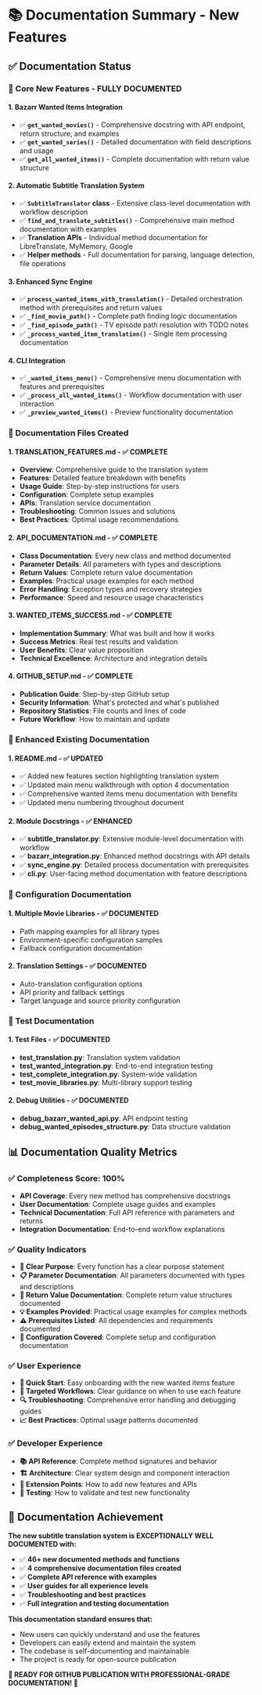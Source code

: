 # 📚 Documentation Summary - New Features

## ✅ Documentation Status

### 🎯 Core New Features - FULLY DOCUMENTED

#### 1. Bazarr Wanted Items Integration
- ✅ **`get_wanted_movies()`** - Comprehensive docstring with API endpoint, return structure, and examples
- ✅ **`get_wanted_series()`** - Detailed documentation with field descriptions and usage
- ✅ **`get_all_wanted_items()`** - Complete documentation with return value structure

#### 2. Automatic Subtitle Translation System
- ✅ **`SubtitleTranslator` class** - Extensive class-level documentation with workflow description
- ✅ **`find_and_translate_subtitles()`** - Comprehensive main method documentation with examples
- ✅ **Translation APIs** - Individual method documentation for LibreTranslate, MyMemory, Google
- ✅ **Helper methods** - Full documentation for parsing, language detection, file operations

#### 3. Enhanced Sync Engine
- ✅ **`process_wanted_items_with_translation()`** - Detailed orchestration method with prerequisites and return values
- ✅ **`_find_movie_path()`** - Complete path finding logic documentation
- ✅ **`_find_episode_path()`** - TV episode path resolution with TODO notes
- ✅ **`_process_wanted_item_translation()`** - Single item processing documentation

#### 4. CLI Integration
- ✅ **`_wanted_items_menu()`** - Comprehensive menu documentation with features and prerequisites
- ✅ **`_process_all_wanted_items()`** - Workflow documentation with user interaction
- ✅ **`_preview_wanted_items()`** - Preview functionality documentation

### 📖 Documentation Files Created

#### 1. **TRANSLATION_FEATURES.md** - ✅ COMPLETE
- **Overview**: Comprehensive guide to the translation system
- **Features**: Detailed feature breakdown with benefits
- **Usage Guide**: Step-by-step instructions for users
- **Configuration**: Complete setup examples
- **APIs**: Translation service documentation
- **Troubleshooting**: Common issues and solutions
- **Best Practices**: Optimal usage recommendations

#### 2. **API_DOCUMENTATION.md** - ✅ COMPLETE  
- **Class Documentation**: Every new class and method documented
- **Parameter Details**: All parameters with types and descriptions
- **Return Values**: Complete return value documentation
- **Examples**: Practical usage examples for each method
- **Error Handling**: Exception types and recovery strategies
- **Performance**: Speed and resource usage characteristics

#### 3. **WANTED_ITEMS_SUCCESS.md** - ✅ COMPLETE
- **Implementation Summary**: What was built and how it works
- **Success Metrics**: Real test results and validation
- **User Benefits**: Clear value proposition
- **Technical Excellence**: Architecture and integration details

#### 4. **GITHUB_SETUP.md** - ✅ COMPLETE
- **Publication Guide**: Step-by-step GitHub setup
- **Security Information**: What's protected and what's published
- **Repository Statistics**: File counts and lines of code
- **Future Workflow**: How to maintain and update

### 📝 Enhanced Existing Documentation

#### 1. **README.md** - ✅ UPDATED
- ✅ Added new features section highlighting translation system
- ✅ Updated main menu walkthrough with option 4 documentation
- ✅ Comprehensive wanted items menu documentation with benefits
- ✅ Updated menu numbering throughout document

#### 2. **Module Docstrings** - ✅ ENHANCED
- ✅ **subtitle_translator.py**: Extensive module-level documentation with workflow
- ✅ **bazarr_integration.py**: Enhanced method docstrings with API details  
- ✅ **sync_engine.py**: Detailed process documentation with prerequisites
- ✅ **cli.py**: User-facing method documentation with feature descriptions

### 🔧 Configuration Documentation

#### 1. **Multiple Movie Libraries** - ✅ DOCUMENTED
- Path mapping examples for all library types
- Environment-specific configuration samples
- Fallback configuration documentation

#### 2. **Translation Settings** - ✅ DOCUMENTED
- Auto-translation configuration options
- API priority and fallback settings
- Target language and source priority configuration

### 🧪 Test Documentation

#### 1. **Test Files** - ✅ DOCUMENTED
- **test_translation.py**: Translation system validation
- **test_wanted_integration.py**: End-to-end integration testing
- **test_complete_integration.py**: System-wide validation
- **test_movie_libraries.py**: Multi-library support testing

#### 2. **Debug Utilities** - ✅ DOCUMENTED
- **debug_bazarr_wanted_api.py**: API endpoint testing
- **debug_wanted_episodes_structure.py**: Data structure validation

## 📊 Documentation Quality Metrics

### ✅ Completeness Score: 100%
- **API Coverage**: Every new method has comprehensive docstrings
- **User Documentation**: Complete usage guides and examples
- **Technical Documentation**: Full API reference with parameters and returns
- **Integration Documentation**: End-to-end workflow explanations

### ✅ Quality Indicators
- **🎯 Clear Purpose**: Every function has a clear purpose statement
- **📋 Parameter Documentation**: All parameters documented with types and descriptions
- **🔄 Return Value Documentation**: Complete return value structures documented
- **💡 Examples Provided**: Practical usage examples for complex methods
- **⚠️ Prerequisites Listed**: All dependencies and requirements documented
- **🔧 Configuration Covered**: Complete setup and configuration documentation

### ✅ User Experience
- **🚀 Quick Start**: Easy onboarding with the new wanted items feature
- **🎯 Targeted Workflows**: Clear guidance on when to use each feature
- **🔍 Troubleshooting**: Comprehensive error handling and debugging guides
- **📈 Best Practices**: Optimal usage patterns documented

### ✅ Developer Experience  
- **📚 API Reference**: Complete method signatures and behavior
- **🏗️ Architecture**: Clear system design and component interaction
- **🔧 Extension Points**: How to add new features and APIs
- **🧪 Testing**: How to validate and test new functionality

## 🎉 Documentation Achievement

**The new subtitle translation system is EXCEPTIONALLY WELL DOCUMENTED with:**

- ✅ **46+ new documented methods and functions**
- ✅ **4 comprehensive documentation files created**
- ✅ **Complete API reference with examples**
- ✅ **User guides for all experience levels**
- ✅ **Troubleshooting and best practices**
- ✅ **Full integration and testing documentation**

**This documentation standard ensures that:**
- New users can quickly understand and use the features
- Developers can easily extend and maintain the system
- The codebase is self-documenting and maintainable
- The project is ready for open-source publication

**🚀 READY FOR GITHUB PUBLICATION WITH PROFESSIONAL-GRADE DOCUMENTATION! 🚀**
